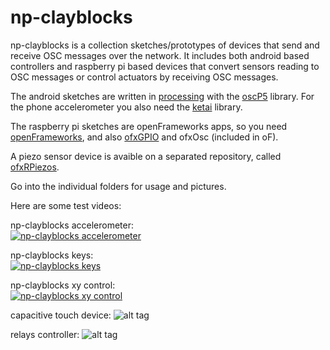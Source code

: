 np-clayblocks
==============
np-clayblocks is a collection sketches/prototypes of devices that send and receive OSC messages over the network. It includes both android based controllers and raspberry pi based devices that convert sensors reading to OSC messages or control actuators by receiving OSC messages. 

The android sketches are written in [processing](https://processing.org/) with the [oscP5](http://www.sojamo.de/libraries/oscP5/) library. For the phone accelerometer you also need the [ketai](http://ketai.org/) library.

The raspberry pi sketches are openFrameworks apps, so you need [openFrameworks](https://openframeworks.cc/), and also [ofxGPIO](https://github.com/kashimAstro/ofxGPIO) and ofxOsc (included in oF).

A piezo sensor device is avaible on a separated repository, called [ofxRPiezos](https://github.com/npisanti/ofxRPiezos).

Go into the individual folders for usage and pictures.

Here are some test videos:

np-clayblocks accelerometer:   
[![np-clayblocks accelerometer](https://i.vimeocdn.com/video/655229823_640.jpg)](https://vimeo.com/233808963 "np-clayblocks accelerometer")

np-clayblocks keys:   
[![np-clayblocks keys](https://i.vimeocdn.com/video/492707222_640.jpg)](https://vimeo.com/108844525 "np-clayblocks keys")

np-clayblocks xy control:   
[![np-clayblocks xy control](https://i.vimeocdn.com/video/492704537_640.jpg)](https://vimeo.com/108881498 "np-clayblocks xy control")

capacitive touch device: 
![alt tag](https://github.com/npisanti/np-clayblocks/blob/master/capacitive/mpr121.jpg)  

relays controller: 
![alt tag](https://github.com/npisanti/np-clayblocks/blob/master/relaybox/relays.jpg)  
